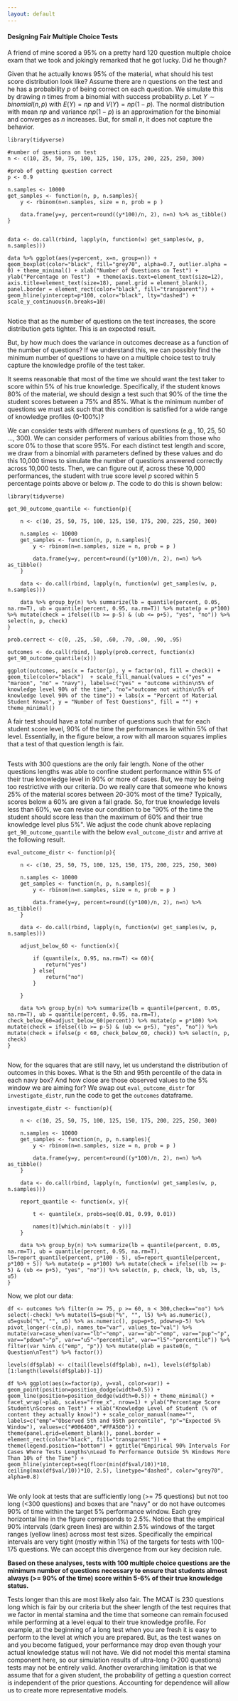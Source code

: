```yaml
---
layout: default
---
```


#### Designing Fair Multiple Choice Tests

A friend of mine scored a 95% on a pretty hard 120 question multiple choice exam that we took and jokingly remarked that he got lucky. Did he though?

Given that he actually knows 95% of the material, what should his test score distribution look like? Assume there are $n$ questions on the test and he has a probability $p$ of being correct on each question. We simulate this by drawing $n$ times from a binomial with success probability $p$. Let $Y \sim binomial(n, p)$ with $E(Y) = np$ and $V(Y) = np(1-p)$. The normal distribution with mean $np$ and variance $np(1-p)$ is an approximation for the binomial and converges as $n$ increases. But, for small $n$, it does not capture the behavior. 

	library(tidyverse)

	#number of questions on test
	n <- c(10, 25, 50, 75, 100, 125, 150, 175, 200, 225, 250, 300)

	#prob of getting question correct
	p <- 0.9

	n.samples <- 10000
	get_samples <- function(n, p, n.samples){
		y <- rbinom(n=n.samples, size = n, prob = p )

		data.frame(y=y, percent=round((y*100)/n, 2), n=n) %>% as_tibble()
	}


	data <- do.call(rbind, lapply(n, function(w) get_samples(w, p, n.samples)))

	data %>% ggplot(aes(y=percent, x=n, group=n)) + geom_boxplot(color="black", fill="grey70", alpha=0.7, outlier.alpha = 0) + theme_minimal() + xlab("Number of Questions on Test") + ylab("Percentage on Test")  + theme(axis.text=element_text(size=12), axis.title=element_text(size=18), panel.grid = element_blank(), panel.border = element_rect(color="black", fill="transparent")) + geom_hline(yintercept=p*100, color="black", lty="dashed") + scale_y_continuous(n.breaks=10)

![<img src="percent-distr.png" width="150"/>](/posts_code/designing-fair-tests/percent-distr.png)  

Notice that as the number of questions on the test increases, the score distribution gets tighter. This is an expected result. 

But, by how much does the variance in outcomes decrease as a function of the number of questions? If we understand this, we can possibly find the minimum number of questions to have on a multiple choice test to truly capture the knowledge profile of the test taker. 

It seems reasonable that most of the time we should want the test taker to score within 5% of his true knowledge. Specifically, if the student knows 80% of the material, we should design a test such that 90% of the time the student scores between a 75% and 85%. What is the minimum number of questions we must ask such that this condition is satisfied for a wide range of knowledge profiles (0-100%)?

We can consider tests with different numbers of questions (e.g., 10, 25, 50 ..., 300). We can consider performers of various abilities from those who score 0% to those that score 95%. For each distinct test length and score, we draw from a binomial with parameters defined by these values and do this 10,000 times to simulate the number of questions answered correctly across 10,000 tests. Then, we can figure out if, across these 10,000 performances, the student with true score level $p$ scored within 5 percentage points above or below $p$. The code to do this is shown below: 

	library(tidyverse)

	get_90_outcome_quantile <- function(p){

		n <- c(10, 25, 50, 75, 100, 125, 150, 175, 200, 225, 250, 300)

		n.samples <- 10000
		get_samples <- function(n, p, n.samples){
			y <- rbinom(n=n.samples, size = n, prob = p )

			data.frame(y=y, percent=round((y*100)/n, 2), n=n) %>% as_tibble()
		}

		data <- do.call(rbind, lapply(n, function(w) get_samples(w, p, n.samples)))

		data %>% group_by(n) %>% summarize(lb = quantile(percent, 0.05, na.rm=T), ub = quantile(percent, 0.95, na.rm=T)) %>% mutate(p = p*100) %>% mutate(check = ifelse((lb >= p-5) & (ub <= p+5), "yes", "no")) %>% select(n, p, check)
	}

	prob.correct <- c(0, .25, .50, .60, .70, .80, .90, .95)

	outcomes <- do.call(rbind, lapply(prob.correct, function(x) get_90_outcome_quantile(x)))

	ggplot(outcomes, aes(x = factor(p), y = factor(n), fill = check)) + geom_tile(color="black")  + scale_fill_manual(values = c("yes" = "maroon", "no" = "navy"), labels=c("yes" = "outcome within\n5% of knowledge level 90% of the time", "no"="outcome not within\n5% of knowledge level 90% of the time")) + labs(x = "Percent of Material Student Knows", y = "Number of Test Questions", fill = "") + theme_minimal()

A fair test should have a total number of questions such that for each student score level, 90% of the time the performances lie within 5% of that level. Essentially, in the figure below, a row with all maroon squares implies that a test of that question length is fair. 

![<img src="knowledge-level-outcome-map.png" width="150"/>](/posts_code/designing-fair-tests/knowledge-level-outcome-map.png)  
 
Tests with 300 questions are the only fair length. None of the other questions lengths was able to confine student performance within 5% of their true knowledge level in 90% or more of cases. But, we may be being too restrictive with our criteria. Do we really care that someone who knows 25% of the material scores between 20-30% most of the time? Typically, scores below a 60% are given a fail grade. So, for true knowledge levels less than 60%, we can revise our condition to be "90% of the time the student should score less than the maximum of 60% and their true knowledge level plus 5%". We adjust the code chunk above replacing `get_90_outcome_quantile` with the below `eval_outcome_distr` and arrive at the following result. 

	eval_outcome_distr <- function(p){

		n <- c(10, 25, 50, 75, 100, 125, 150, 175, 200, 225, 250, 300)

		n.samples <- 10000
		get_samples <- function(n, p, n.samples){
			y <- rbinom(n=n.samples, size = n, prob = p )

			data.frame(y=y, percent=round((y*100)/n, 2), n=n) %>% as_tibble()
		}

		data <- do.call(rbind, lapply(n, function(w) get_samples(w, p, n.samples)))

		adjust_below_60 <- function(x){

			if (quantile(x, 0.95, na.rm=T) <= 60){
				return("yes")
			} else{
				return("no")
			}

		}

		data %>% group_by(n) %>% summarize(lb = quantile(percent, 0.05, na.rm=T), ub = quantile(percent, 0.95, na.rm=T), check_below_60=adjust_below_60(percent)) %>% mutate(p = p*100) %>% mutate(check = ifelse((lb >= p-5) & (ub <= p+5), "yes", "no")) %>% mutate(check = ifelse(p < 60, check_below_60, check)) %>% select(n, p, check)
	}

![<img src="update-fail-criteria.png" width="150"/>](/posts_code/designing-fair-tests/update-fail-criteria.png)

Now, for the squares that are still navy, let us understand the distribution of outcomes in this boxes. What is the 5th and 95th percentile of the data in each navy box? And how close are those observed values to the 5% window we are aiming for? We swap out `eval_outcome_distr` for `investigate_distr`, run the code to get the `outcomes` dataframe. 

	investigate_distr <- function(p){

		n <- c(10, 25, 50, 75, 100, 125, 150, 175, 200, 225, 250, 300)

		n.samples <- 10000
		get_samples <- function(n, p, n.samples){
			y <- rbinom(n=n.samples, size = n, prob = p )

			data.frame(y=y, percent=round((y*100)/n, 2), n=n) %>% as_tibble()
		}

		data <- do.call(rbind, lapply(n, function(w) get_samples(w, p, n.samples)))

		report_quantile <- function(x, y){

			t <- quantile(x, probs=seq(0.01, 0.99, 0.01))

			names(t)[which.min(abs(t - y))]
		}

		data %>% group_by(n) %>% summarize(lb = quantile(percent, 0.05, na.rm=T), ub = quantile(percent, 0.95, na.rm=T), l5=report_quantile(percent, p*100 - 5), u5=report_quantile(percent, p*100 + 5)) %>% mutate(p = p*100) %>% mutate(check = ifelse((lb >= p-5) & (ub <= p+5), "yes", "no")) %>% select(n, p, check, lb, ub, l5, u5)
	}

Now, we plot our data: 
	
	df <- outcomes %>% filter(n >= 75, p >= 60, n < 300,check=="no") %>% select(-check) %>% mutate(l5=gsub("%", "", l5) %>% as.numeric(), u5=gsub("%", "", u5) %>% as.numeric(), pup=p+5, pdown=p-5) %>% pivot_longer(-c(n,p), names_to="var", values_to="val") %>% mutate(var=case_when(var=="lb"~"emp", var=="ub"~"emp", var=="pup"~"p", var=="pdown"~"p", var=="u5"~"percentile", var=="l5"~"percentile")) %>% filter(var %in% c("emp", "p")) %>% mutate(plab = paste0(n, " Question\nTest") %>% factor()) 

	levels(df$plab) <- c(tail(levels(df$plab), n=1), levels(df$plab)[1:length(levels(df$plab))-1])

	df %>% ggplot(aes(x=factor(p), y=val, color=var)) + geom_point(position=position_dodge(width=0.5)) + geom_line(position=position_dodge(width=0.5)) + theme_minimal() + facet_wrap(~plab, scales="free_x", nrow=1) + ylab("Percentage Score Student\nScores on Test") + xlab("Knowledge Level of Student (% of content they actually know)") + scale_color_manual(name="", labels=c("emp"="Observed 5th and 95th percentile", "p"="Expected 5% Window"), values=c("#006400","#FFA500")) + theme(panel.grid=element_blank(), panel.border = element_rect(color="black", fill="transparent")) + theme(legend.position="bottom") + ggtitle("Empirical 90% Intervals For Cases Where Tests Lengths\nLead To Performance Outside 5% Windows More Than 10% of the Time") + geom_hline(yintercept=seq(floor(min(df$val/10))*10, ceiling(max(df$val/10))*10, 2.5), linetype="dashed", color="grey70", alpha=0.8)

![<img src="distribution-of-outcomes.png" width="150"/>](/posts_code/designing-fair-tests/distribution-of-outcomes.png)  

We only look at tests that are sufficiently long (>= 75 questions) but not too long (<300 questions) and boxes that are "navy" or do not have outcomes 90% of time within the target 5% performance window. Each grey horizontal line in the figure correpsonds to 2.5%. Notice that the empirical 90% intervals (dark green lines) are within 2.5% windows of the target ranges (yellow lines) across most test sizes. Specifically the empirical intervals are very tight (mostly within 1%) of the targets for tests with 100-175 questions. We can accept this divergence from our key decision rule. 

**Based on these analyses, tests with 100 multiple choice questions are the minimum number of questions necessary to ensure that students almost always (>= 90% of the time) score within 5-6% of their true knowledge status.**

Tests longer than this are most likely also fair. The MCAT is 230 questions long which is fair by our criteria but the sheer length of the test requires that we factor in mental stamina and the time that someone can remain focused while performing at a level equal to their true knowledge profile. For example, at the beginning of a long test when you are fresh it is easy to perform to the level at which you are prepared. But, as the test wanes on and you become fatigued, your performance may drop even though your actual knowledge status will not have. We did not model this mental stamina component here, so our simulation results of ultra-long (>200 questions) tests may not be entirely valid. Another overarching limitation is that we assume that for a given student, the probability of getting a question correct is independent of the prior questions. Accounting for dependence will allow us to create more representative models. 









